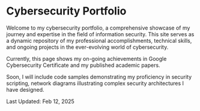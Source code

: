 # Cybersecurity Portfolio

Welcome to my cybersecurity portfolio, a comprehensive showcase of my journey and expertise in the field of information security. This site serves as a dynamic repository of my professional accomplishments, technical skills, and ongoing projects in the ever-evolving world of cybersecurity.

Currently, this page shows my on-going achievements in Google Cybersecurity Certificate and my published academic papers. 

Soon, I will include code samples demonstrating my proficiency in security scripting, network diagrams illustrating complex security architectures I have designed.

Last Updated: Feb 12, 2025
